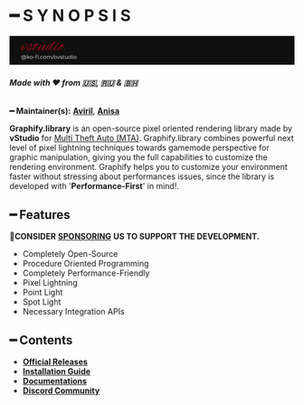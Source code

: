 # ━ S Y N O P S I S

![](https://raw.githubusercontent.com/ov-studio/.github/main/profile/banner.png)

###### **Made with :heart: from 🇺🇸, 🇷🇺 & 🇧🇭**
**━ Maintainer(s):** [**Aviril**](https://github.com/Aviril), [**Anisa**](https://github.com/Anisa-Nur)

**Graphify.library** is an open-source pixel oriented rendering library made by **vStudio** for [Multi Theft Auto \(MTA\)](https://multitheftauto.com/). Graphify.library combines powerful next level of pixel lightning techniques towards gamemode perspective for graphic manipulation, giving you the full capabilities to customize the rendering environment. Graphify helps you to customize your environment faster without stressing about performances issues, since the library is developed with '**Performance-First**' in mind!.

## ━ Features

💎**CONSIDER** [**SPONSORING**](https://ko-fi.com/ovstudio) **US TO SUPPORT THE DEVELOPMENT.**

* Completely Open-Source
* Procedure Oriented Programming
* Completely Performance-Friendly
* Pixel Lightning
* Point Light
* Spot Light
* Necessary Integration APIs

## ━ Contents

* [**Official Releases**](https://github.com/ov-sa/Graphify.library/releases)
* [**Installation Guide**](#)
* [**Documentations**](#)
* [**Discord Community**](http://discord.gg/sVCnxPW)

